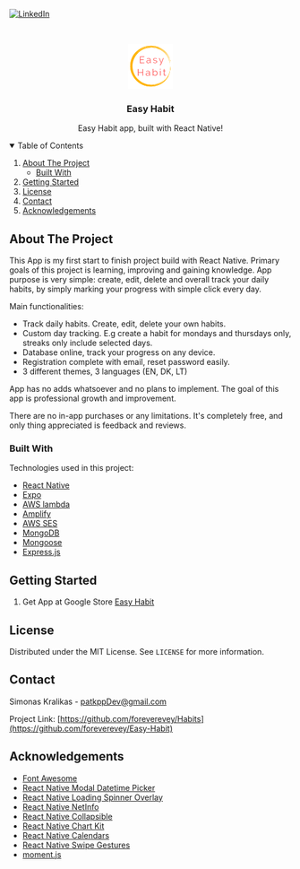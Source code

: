 <!--
*** Thanks for checking out the Best-README-Template. If you have a suggestion
*** that would make this better, please fork the repo and create a pull request
*** or simply open an issue with the tag "enhancement".
*** Thanks again! Now go create something AMAZING! :D
-->



<!-- PROJECT SHIELDS -->
<!--
*** I'm using markdown "reference style" links for readability.
*** Reference links are enclosed in brackets [ ] instead of parentheses ( ).
*** See the bottom of this document for the declaration of the reference variables
*** for contributors-url, forks-url, etc. This is an optional, concise syntax you may use.
*** https://www.markdownguide.org/basic-syntax/#reference-style-links
-->
<!--[![Contributors][contributors-shield]][contributors-url]
[![Forks][forks-shield]][forks-url]
[![Stargazers][stars-shield]][stars-url]
[![Issues][issues-shield]][issues-url]
[![MIT License][license-shield]][license-url]-->
[![LinkedIn][linkedin-shield]][linkedin-url]



<!-- PROJECT LOGO -->
<br />
<p align="center">
  <a>
    <img src="habit-application/assets/appLogo.png" alt="Logo" width="80" height="80">
  </a>
  <h3 align="center">Easy Habit</h3>

  <p align="center">
    Easy Habit app, built with React Native!
    <br />
  </p>
</p>



<!-- TABLE OF CONTENTS -->
<details open="open">
  <summary>Table of Contents</summary>
  <ol>
    <li>
      <a href="#about-the-project">About The Project</a>
      <ul>
        <li><a href="#built-with">Built With</a></li>
      </ul>
    </li>
    <li>
      <a href="#getting-started">Getting Started</a>
    </li>
    <li><a href="#license">License</a></li>
    <li><a href="#contact">Contact</a></li>
    <li><a href="#acknowledgements">Acknowledgements</a></li>
  </ol>
</details>



<!-- ABOUT THE PROJECT -->
## About The Project

This App is my first start to finish project build with React Native. Primary goals of this project is learning, improving and gaining knowledge. App purpose is very simple: create, edit, delete and overall track your daily habits, by simply marking your progress with simple click every day.

Main functionalities:
* Track daily habits. Create, edit, delete your own habits.
* Custom day tracking. E.g create a habit for mondays and thursdays only, streaks only include selected days.
* Database online, track your progress on any device.
* Registration complete with email, reset password easily.
* 3 different themes, 3 languages (EN, DK, LT)

App has no adds whatsoever and no plans to implement. The goal of this app is professional growth and improvement.

There are no in-app purchases or any limitations. It's completely free, and only thing appreciated is feedback and reviews.

### Built With

Technologies used in this project:
* [React Native](https://reactnative.dev/)
* [Expo](https://expo.io/)
* [AWS lambda](https://aws.amazon.com/lambda/)
* [Amplify](https://aws.amazon.com/amplify/)
* [AWS SES](https://aws.amazon.com/ses/)
* [MongoDB](https://www.mongodb.com/)
* [Mongoose](https://mongoosejs.com/)
* [Express.js](https://expressjs.com/)

<!-- GETTING STARTED -->
## Getting Started

1. Get App at Google Store [Easy Habit](https://play.google.com/store/apps/details?id=s.k.easyhabit)

<!-- LICENSE -->
## License

Distributed under the MIT License. See `LICENSE` for more information.

<!-- CONTACT -->
## Contact

Simonas Kralikas - patkppDev@gmail.com

Project Link: [https://github.com/foreverevey/Habits](https://github.com/foreverevey/Easy-Habit)

<!-- ACKNOWLEDGEMENTS -->
## Acknowledgements
* [Font Awesome](https://fontawesome.com)
* [React Native Modal Datetime Picker](https://github.com/mmazzarolo/react-native-modal-datetime-picker)
* [React Native Loading Spinner Overlay](https://github.com/joinspontaneous/react-native-loading-spinner-overlay)
* [React Native NetInfo](https://github.com/react-native-netinfo/react-native-netinfo)
* [React Native Collapsible](https://github.com/oblador/react-native-collapsible)
* [React Native Chart Kit](https://github.com/indiespirit/react-native-chart-kit)
* [React Native Calendars](https://github.com/wix/react-native-calendars)
* [React Native Swipe Gestures](https://github.com/glepur/react-native-swipe-gestures)
* [moment.js](https://momentjs.com/)

<!-- MARKDOWN LINKS & IMAGES -->
<!-- https://www.markdownguide.org/basic-syntax/#reference-style-links -->

[linkedin-shield]: https://img.shields.io/badge/-LinkedIn-black.svg?style=for-the-badge&logo=linkedin&colorB=555
[linkedin-url]: https://www.linkedin.com/in/simonas-kralikas-184717183/
